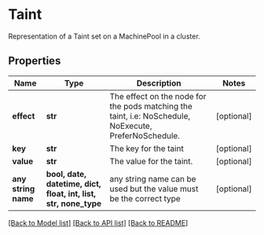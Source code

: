 # Taint

Representation of a Taint set on a MachinePool in a cluster.

## Properties
Name | Type | Description | Notes
------------ | ------------- | ------------- | -------------
**effect** | **str** | The effect on the node for the pods matching the taint, i.e: NoSchedule, NoExecute, PreferNoSchedule. | [optional]
**key** | **str** | The key for the taint | [optional]
**value** | **str** | The value for the taint. | [optional]
**any string name** | **bool, date, datetime, dict, float, int, list, str, none_type** | any string name can be used but the value must be the correct type | [optional]

[[Back to Model list]](../README.md#documentation-for-models) [[Back to API list]](../README.md#documentation-for-api-endpoints) [[Back to README]](../README.md)
